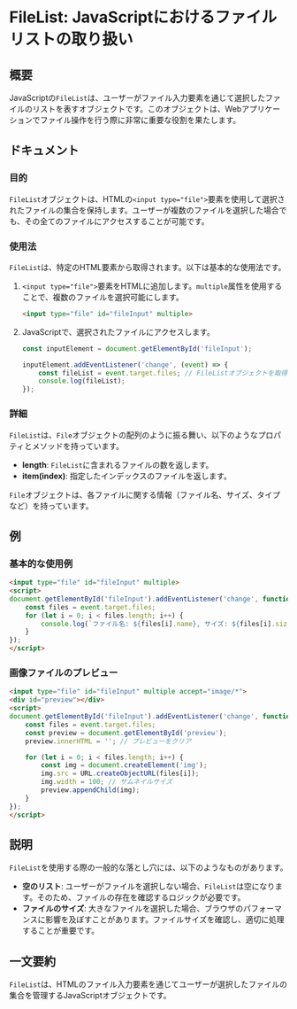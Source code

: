 <!--
Meta Description: # FileList: JavaScriptにおけるファイルリストの取り扱い ## 概要 JavaScriptの`FileList`は、ユーザーがファイル入力要素を通じて選択したファイルのリストを表すオブジェクトです。このオブジェクトは、Webアプリケーションでファイル操作を行う際に非常に重要な役割...
Meta Keywords: filelist, files, file, fileinput, const
-->

# FileList: JavaScriptにおけるファイルリストの取り扱い

## 概要
JavaScriptの`FileList`は、ユーザーがファイル入力要素を通じて選択したファイルのリストを表すオブジェクトです。このオブジェクトは、Webアプリケーションでファイル操作を行う際に非常に重要な役割を果たします。

## ドキュメント
### 目的
`FileList`オブジェクトは、HTMLの`<input type="file">`要素を使用して選択されたファイルの集合を保持します。ユーザーが複数のファイルを選択した場合でも、その全てのファイルにアクセスすることが可能です。

### 使用法
`FileList`は、特定のHTML要素から取得されます。以下は基本的な使用法です。

1. `<input type="file">`要素をHTMLに追加します。`multiple`属性を使用することで、複数のファイルを選択可能にします。
   ```html
   <input type="file" id="fileInput" multiple>
   ```

2. JavaScriptで、選択されたファイルにアクセスします。
   ```javascript
   const inputElement = document.getElementById('fileInput');

   inputElement.addEventListener('change', (event) => {
       const fileList = event.target.files; // FileListオブジェクトを取得
       console.log(fileList);
   });
   ```

### 詳細
`FileList`は、`File`オブジェクトの配列のように振る舞い、以下のようなプロパティとメソッドを持っています。

- **length**: `FileList`に含まれるファイルの数を返します。
- **item(index)**: 指定したインデックスのファイルを返します。

`File`オブジェクトは、各ファイルに関する情報（ファイル名、サイズ、タイプなど）を持っています。

## 例
### 基本的な使用例
```html
<input type="file" id="fileInput" multiple>
<script>
document.getElementById('fileInput').addEventListener('change', function(event) {
    const files = event.target.files;
    for (let i = 0; i < files.length; i++) {
        console.log(`ファイル名: ${files[i].name}, サイズ: ${files[i].size} bytes`);
    }
});
</script>
```

### 画像ファイルのプレビュー
```html
<input type="file" id="fileInput" multiple accept="image/*">
<div id="preview"></div>
<script>
document.getElementById('fileInput').addEventListener('change', function(event) {
    const files = event.target.files;
    const preview = document.getElementById('preview');
    preview.innerHTML = ''; // プレビューをクリア

    for (let i = 0; i < files.length; i++) {
        const img = document.createElement('img');
        img.src = URL.createObjectURL(files[i]);
        img.width = 100; // サムネイルサイズ
        preview.appendChild(img);
    }
});
</script>
```

## 説明
`FileList`を使用する際の一般的な落とし穴には、以下のようなものがあります。

- **空のリスト**: ユーザーがファイルを選択しない場合、`FileList`は空になります。そのため、ファイルの存在を確認するロジックが必要です。
- **ファイルのサイズ**: 大きなファイルを選択した場合、ブラウザのパフォーマンスに影響を及ぼすことがあります。ファイルサイズを確認し、適切に処理することが重要です。

## 一文要約
`FileList`は、HTMLのファイル入力要素を通じてユーザーが選択したファイルの集合を管理するJavaScriptオブジェクトです。